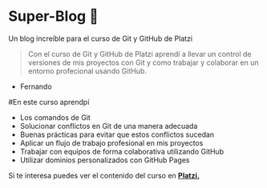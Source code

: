 # Super-Blog 🦊
Un blog increíble para el curso de Git y GitHub de Platzi

>Con el curso de Git y GitHub de Platzi aprendí a llevar un control de versiones de mis proyectos con Git  y  como trabajar y colaborar en un entorno profecional usando GitHub.
- Fernando

#En este curso aprendpí
- Los comandos de Git
- Solucionar conflictos en Git de una manera adecuada
- Buenas prácticas para evitar que estos conflictos sucedan
- Aplicar un flujo de trabajo profesional en mis proyectos
- Trabajar con equipos de forma colaborativa utilizando GitHub
- Utilizar dominios personalizados con GitHub Pages

Si te interesa puedes ver el contenido del curso en [**Platzi.**](https://platzi.com/cursos/git-github/ "Platzi")
